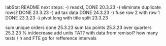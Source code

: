 labStat README
next steps:
-) readxl, DONE 20.3.23
-) eliminate duplicate rows? DONE 23.3.23
-) ad tax data DONE 24.3.23
-) fuse row 2 with row 1 DONE 23.3.23
-) pivot long with title split 23.3.23

sum unique orders done 25.3.23
sum tax points 25.3.23
over quarters 25.3.23
% in/decrease
add units
TAT? with data from remisol?
how many tests / h and FTE
go for refference intervals